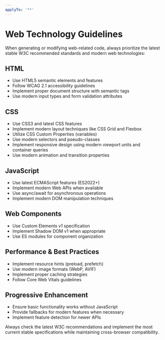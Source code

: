```yaml
---
applyTo: '**'
---
```


# Web Technology Guidelines

When generating or modifying web-related code, always prioritize the latest stable W3C recommended standards and modern web technologies:

## HTML
- Use HTML5 semantic elements and features
- Follow WCAG 2.1 accessibility guidelines
- Implement proper document structure with semantic tags
- Use modern input types and form validation attributes

## CSS
- Use CSS3 and latest CSS features
- Implement modern layout techniques like CSS Grid and Flexbox
- Utilize CSS Custom Properties (variables)
- Use modern selectors and pseudo-classes
- Implement responsive design using modern viewport units and container queries
- Use modern animation and transition properties

## JavaScript
- Use latest ECMAScript features (ES2022+)
- Implement modern Web APIs when available
- Use async/await for asynchronous operations
- Implement modern DOM manipulation techniques

## Web Components
- Use Custom Elements v1 specification
- Implement Shadow DOM v1 when appropriate
- Use ES modules for component organization

## Performance & Best Practices
- Implement resource hints (preload, prefetch)
- Use modern image formats (WebP, AVIF)
- Implement proper caching strategies
- Follow Core Web Vitals guidelines

## Progressive Enhancement
- Ensure basic functionality works without JavaScript
- Provide fallbacks for modern features when necessary
- Implement feature detection for newer APIs

Always check the latest W3C recommendations and implement the most current stable specifications while maintaining cross-browser compatibility.
